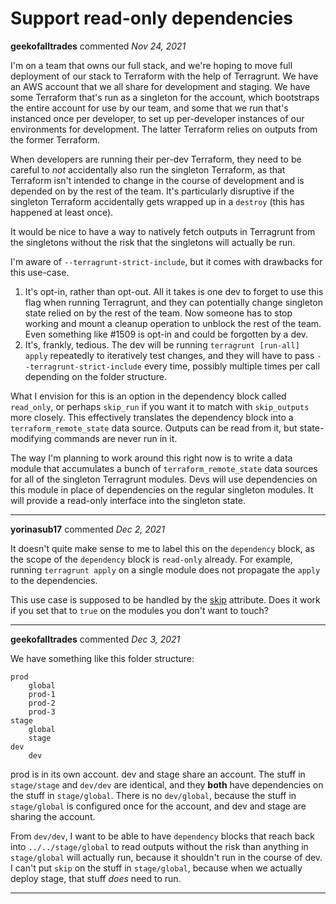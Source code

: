 # Support read-only dependencies

**geekofalltrades** commented *Nov 24, 2021*

I'm on a team that owns our full stack, and we're hoping to move full deployment of our stack to Terraform with the help of Terragrunt. We have an AWS account that we all share for development and staging. We have some Terraform that's run as a singleton for the account, which bootstraps the entire account for use by our team, and some that we run that's instanced once per developer, to set up per-developer instances of our environments for development. The latter Terraform relies on outputs from the former Terraform.

When developers are running their per-dev Terraform, they need to be careful to _not_ accidentally also run the singleton Terraform, as that Terraform isn't intended to change in the course of development and is depended on by the rest of the team. It's particularly disruptive if the singleton Terraform accidentally gets wrapped up in a `destroy` (this has happened at least once).

It would be nice to have a way to natively fetch outputs in Terragrunt from the singletons without the risk that the singletons will actually be run.

I'm aware of `--terragrunt-strict-include`, but it comes with drawbacks for this use-case.

1. It's opt-in, rather than opt-out. All it takes is one dev to forget to use this flag when running Terragrunt, and they can potentially change singleton state relied on by the rest of the team. Now someone has to stop working and mount a cleanup operation to unblock the rest of the team. Even something like #1509 is opt-in and could be forgotten by a dev.
2. It's, frankly, tedious. The dev will be running `terragrunt [run-all] apply` repeatedly to iteratively test changes, and they will have to pass `--terragrunt-strict-include` every time, possibly multiple times per call depending on the folder structure.

What I envision for this is an option in the dependency block called `read_only`, or perhaps `skip_run` if you want it to match with `skip_outputs` more closely. This effectively translates the dependency block into a `terraform_remote_state` data source. Outputs can be read from it, but state-modifying commands are never run in it.

The way I'm planning to work around this right now is to write a data module that accumulates a bunch of `terraform_remote_state` data sources for all of the singleton Terragrunt modules. Devs will use dependencies on this module in place of dependencies on the regular singleton modules. It will provide a read-only interface into the singleton state.
<br />
***


**yorinasub17** commented *Dec 2, 2021*

It doesn't quite make sense to me to label this on the `dependency` block, as the scope of the `dependency` block is `read-only` already. For example, running `terragrunt apply` on a single module does not propagate the `apply` to the dependencies.

This use case is supposed to be handled by the [skip](https://terragrunt.gruntwork.io/docs/reference/config-blocks-and-attributes/#skip) attribute. Does it work if you set that to `true` on the modules you don't want to touch?
***

**geekofalltrades** commented *Dec 3, 2021*

We have something like this folder structure:

```
prod
    global
    prod-1
    prod-2
    prod-3
stage
    global
    stage
dev
    dev
```

prod is in its own account. dev and stage share an account. The stuff in `stage/stage` and `dev/dev` are identical, and they **both** have dependencies on the stuff in `stage/global`. There is no `dev/global`, because the stuff in `stage/global` is configured once for the account, and dev and stage are sharing the account.

From `dev/dev`, I want to be able to have `dependency` blocks that reach back into `../../stage/global` to read outputs without the risk than anything in `stage/global` will actually run, because it shouldn't run in the course of dev. I can't put `skip` on the stuff in `stage/global`, because when we actually deploy stage, that stuff _does_ need to run.
***

